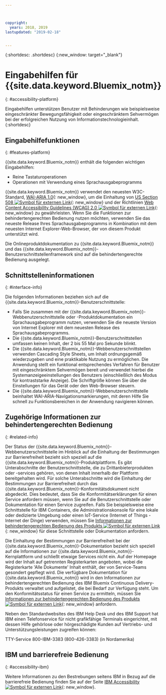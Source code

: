 ```yaml
---



copyright:
  years: 2018, 2019
lastupdated: "2019-02-18"


---
```


{:shortdesc: .shortdesc}
{:new_window: target="_blank"}

# Eingabehilfen für {{site.data.keyword.Bluemix_notm}}
{: #accessibility-platform}

Eingabehilfen unterstützen Benutzer mit Behinderungen wie beispielsweise eingeschränkter Bewegungsfähigkeit oder eingeschränktem Sehvermögen bei der erfolgreichen Nutzung von Informationstechnologieinhalt.
{:shortdesc}

## Eingabehilfefunktionen
{: #features-platform}

{{site.data.keyword.Bluemix_notm}} enthält die folgenden wichtigen Eingabehilfen:

* Reine Tastaturoperationen
* Operationen mit Verwendung eines Sprachausgabeprogramms

{{site.data.keyword.Bluemix_notm}} verwendet den neuesten W3C-Standard, [WAI-ARIA 1.0](http://www.w3.org/TR/wai-aria/){: new_window}, um die Einhaltung von [US Section 508 ![Symbol für externen Link](../../icons/launch-glyph.svg "Symbol für externen Link")](https://www.access-board.gov/guidelines-and-standards/communications-and-it/about-the-section-508-standards/section-508-standards){: new_window} und der Richtlinien [Web Content Accessibility Guidelines (WCAG) 2.0 ![Symbol für externen Link](../../icons/launch-glyph.svg "Symbol für externen Link")](http://www.w3.org/TR/WCAG20/){: new_window} zu gewährleisten. Wenn Sie die Funktionen zur behindertengerechten Bedienung nutzen möchten, verwenden Sie das neueste Release Ihres Sprachausgabeprogramms in Kombination mit dem neuesten Internet Explorer-Web-Browser, der von diesem Produkt unterstützt wird.

Die Onlineproduktdokumentation zu {{site.data.keyword.Bluemix_notm}} und das {{site.data.keyword.Bluemix_notm}}-Benutzerschnittstellenframework sind auf die behindertengerechte Bedienung ausgelegt. 


## Schnittstelleninformationen
{: #interface-info}
 
Die folgenden Informationen beziehen sich auf die {{site.data.keyword.Bluemix_notm}}-Benutzerschnittstelle:

* Falls Sie zusammen mit der {{site.data.keyword.Bluemix_notm}}-Webbenutzerschnittstelle oder -Produktdokumentation ein Sprachausgabeprogramm nutzen, verwenden Sie die neueste Version von Internet Explorer mit dem neuesten Release des Sprachausgabeprogramms. 
* Die {{site.data.keyword.Bluemix_notm}}-Benutzerschnittstellen umfassen keinen Inhalt, der 2 bis 55 Mal pro Sekunde blinkt.
* Die {{site.data.keyword.Bluemix_notm}}-Webbenutzerschnittstellen verwenden Cascading Style Sheets, um Inhalt ordnungsgemäß wiederzugeben und eine praktikable Nutzung zu ermöglichen. Die Anwendung stellt ein funktional entsprechendes Verfahren für Benutzer mit eingeschränktem Sehvermögen bereit und verwendet hierbei die Systemanzeigeeinstellungen des Benutzers (einschließlich des Modus für kontraststarke Anzeige). Die Schriftgröße können Sie über die Einstellungen für das Gerät oder den Web-Browser steuern.
* Die {{site.data.keyword.Bluemix_notm}}-Webbenutzerschnittstelle beinhaltet WAI-ARIA-Navigationsmarkierungen, mit deren Hilfe Sie schnell zu Funktionsbereichen in der Anwendung navigieren können.


## Zugehörige Informationen zur behindertengerechten Bedienung
{: #related-info}

Der Status der {{site.data.keyword.Bluemix_notm}}-Webbenutzerschnittstelle im Hinblick auf die Einhaltung der Bestimmungen zur Barrierefreiheit bezieht sich speziell auf die {{site.data.keyword.Bluemix_notm}}-Produktplattform. Es gibt Unterabschnitte der Benutzerschnittstelle, die zu Drittanbieterprodukten oder -services gehören, von denen Inhalt innerhalb der Plattform bereitgehalten wird. Für solche Unterabschnitte wird die Einhaltung der Bestimmungen zur Barrierefreiheit durch das {{site.data.keyword.Bluemix_notm}}-Konformitätsdokument nicht abgedeckt. Dies bedeutet, dass Sie die Konformitätserklärungen für einen Service anfordern müssen, wenn Sie auf die Benutzerschnittstelle oder Dokumentation für einen Service zugreifen. Falls Sie beispielsweise eine Schnittstelle für IBM Containers, die Administrationskonsole für eine lokale oder dedizierte Umgebung oder einen IoT-Service (Internet of Things - Internet der Dinge) verwenden, müssen Sie [Informationen zur behindertengerechten Bedienung des Produkts ![Symbol für externen Link](../../icons/launch-glyph.svg "Symbol für externen Link")](http://www-03.ibm.com/able/product_accessibility/index.html){: new_window} für diese Schnittstelle oder Dokumentation anfordern.

Die Einhaltung der Bestimmungen zur Barrierefreiheit bei der {{site.data.keyword.Bluemix_notm}}-Dokumentation bezieht sich speziell auf die Informationen zur {{site.data.keyword.Bluemix_notm}}-Kernplattform und schließt etwaige Services nicht ein. Auf der Homepage wird der Inhalt auf getrennten Registerkarten angeboten, wobei die Registerkarte 'Alle Dokumente' Inhalt enthält, der von Service-Teams gesondert gepflegt wird. Die verfügbare Dokumentation für {{site.data.keyword.Bluemix_notm}} wird in den Informationen zur behindertengerechten Bedienung des IBM Bluemix Continuous Delivery-Produkts verwaltet und aufgelistet, die bei Bedarf zur Verfügung steht. Um den Konformitätsstatus für einen Service zu ermitteln, müssen Sie [Informationen zur behindertengerechten Bedienung des Produkts ![Symbol für externen Link](../../icons/launch-glyph.svg "Symbol für externen Link")](http://www-03.ibm.com/able/product_accessibility/index.html){: new_window} anfordern.

Neben den Standardwebsites des IBM Help Desk und des IBM Support hat IBM einen Telefonservice für nicht grafikfähige Terminals eingerichtet, mit dessen Hilfe gehörlose oder hörgeschädigte Kunden auf Vertriebs- und Unterstützungsleistungen zugreifen können:

TTY-Service
800-IBM-3383 (800-426-3383)
(in Nordamerika)

## IBM und barrierefreie Bedienung
{: #accessibility-ibm}

Weitere Informationen zu den Bestrebungen seitens IBM in Bezug auf die barrierefreie Bedienung finden Sie auf der Seite [IBM Accessibility ![Symbol für externen Link](../../icons/launch-glyph.svg "Symbol für externen Link")](http://www.ibm.com/able){: new_window}.
